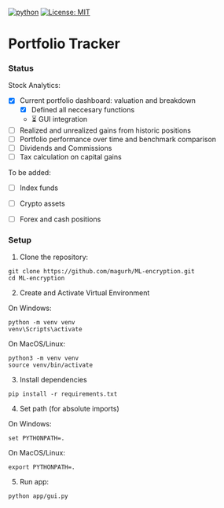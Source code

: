 [![python](https://img.shields.io/badge/Python-3.11-3776AB.svg?style=flat&logo=python&logoColor=white)](https://www.python.org) [![License: MIT](https://img.shields.io/badge/License-MIT-blue.svg)](https://choosealicense.com/licenses/mit/)

# Portfolio Tracker

### Status

Stock Analytics:

- [x] Current portfolio dashboard: valuation and breakdown
    - [x] Defined all neccesary functions
    - ⏳ GUI integration
- [ ] Realized and unrealized gains from historic positions
- [ ] Portfolio performance over time and benchmark comparison
- [ ] Dividends and Commissions
- [ ] Tax calculation on capital gains

To be added:
- [ ] Index funds
- [ ] Crypto assets
- [ ] Forex and cash positions


### Setup

1. Clone the repository:

```
git clone https://github.com/magurh/ML-encryption.git
cd ML-encryption
```

2. Create and Activate Virtual Environment

On Windows:
```
python -m venv venv
venv\Scripts\activate
```

On MacOS/Linux:
```
python3 -m venv venv
source venv/bin/activate
```

3. Install dependencies

```
pip install -r requirements.txt
```

4. Set path (for absolute imports)

On Windows:
```
set PYTHONPATH=.
```

On MacOS/Linux:
```
export PYTHONPATH=.
```

5. Run app:

```
python app/gui.py
```

